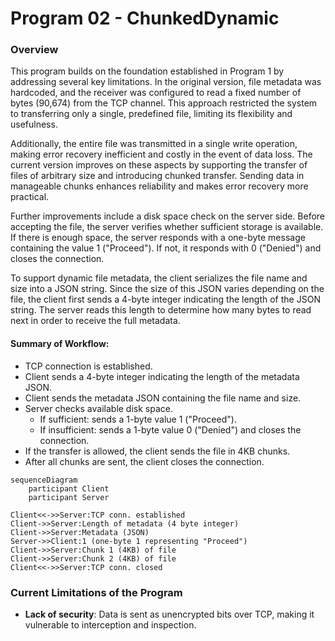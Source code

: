 # Program 02 - ChunkedDynamic
### Overview
This program builds on the foundation established in Program 1 by addressing several key limitations. In the original version, file metadata was hardcoded, and the receiver was configured to read a fixed number of bytes (90,674) from the TCP channel. This approach restricted the system to transferring only a single, predefined file, limiting its flexibility and usefulness.

Additionally, the entire file was transmitted in a single write operation, making error recovery inefficient and costly in the event of data loss. The current version improves on these aspects by supporting the transfer of files of arbitrary size and introducing chunked transfer. Sending data in manageable chunks enhances reliability and makes error recovery more practical.

Further improvements include a disk space check on the server side. Before accepting the file, the server verifies whether sufficient storage is available. If there is enough space, the server responds with a one-byte message containing the value 1 ("Proceed"). If not, it responds with 0 ("Denied") and closes the connection.

To support dynamic file metadata, the client serializes the file name and size into a JSON string. Since the size of this JSON varies depending on the file, the client first sends a 4-byte integer indicating the length of the JSON string. The server reads this length to determine how many bytes to read next in order to receive the full metadata.   

#### Summary of Workflow:
* TCP connection is established.
* Client sends a 4-byte integer indicating the length of the metadata JSON.
* Client sends the metadata JSON containing the file name and size.
* Server checks available disk space.
    * If sufficient: sends a 1-byte value 1 ("Proceed").
    * If insufficient: sends a 1-byte value 0 ("Denied") and closes the connection.
* If the transfer is allowed, the client sends the file in 4KB chunks.
* After all chunks are sent, the client closes the connection.

```mermaid
sequenceDiagram
    participant Client
    participant Server

Client<<->>Server:TCP conn. established
Client->>Server:Length of metadata (4 byte integer)
Client->>Server:Metadata (JSON)
Server->>Client:1 (one-byte 1 representing "Proceed")
Client->>Server:Chunk 1 (4KB) of file
Client->>Server:Chunk 2 (4KB) of file
Client<<->>Server:TCP conn. closed
```

### Current Limitations of the Program
* **Lack of security**: Data is sent as unencrypted bits over TCP, making it vulnerable to interception and inspection.